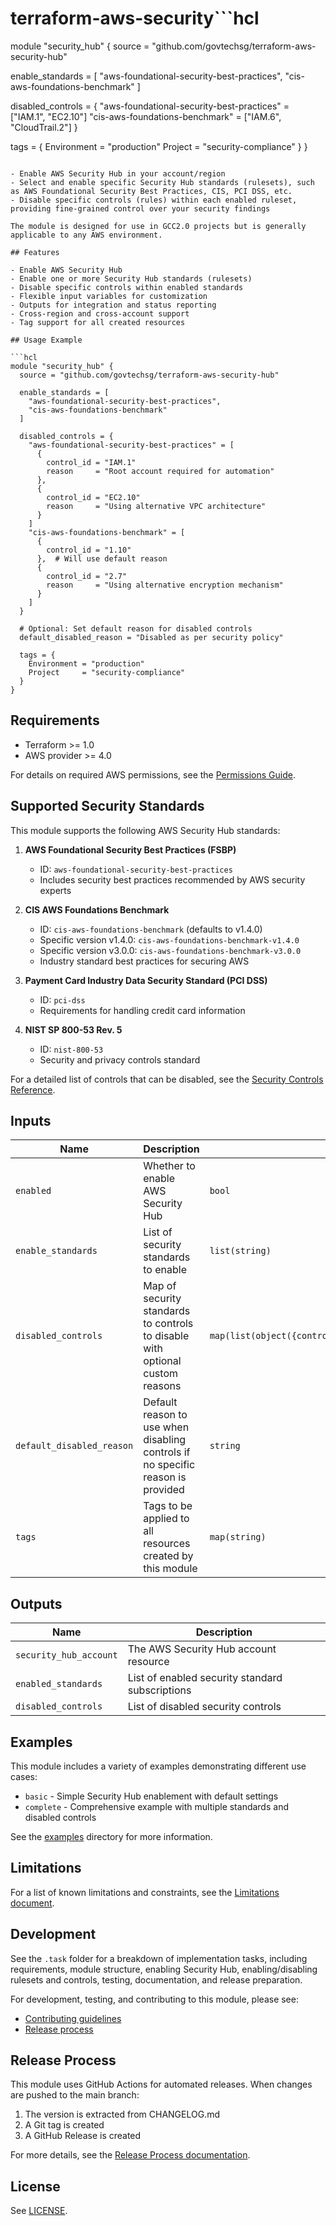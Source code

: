 # terraform-aws-security```hcl
module "security_hub" {
  source = "github.com/govtechsg/terraform-aws-security-hub"

  enable_standards = [
    "aws-foundational-security-best-practices",
    "cis-aws-foundations-benchmark"
  ]

  disabled_controls = {
    "aws-foundational-security-best-practices" = ["IAM.1", "EC2.10"]
    "cis-aws-foundations-benchmark" = ["IAM.6", "CloudTrail.2"]
  }

  tags = {
    Environment = "production"
    Project     = "security-compliance"
  }
}
```his Terraform module enables and configures AWS Security Hub for your AWS account. It allows you to:

- Enable AWS Security Hub in your account/region
- Select and enable specific Security Hub standards (rulesets), such as AWS Foundational Security Best Practices, CIS, PCI DSS, etc.
- Disable specific controls (rules) within each enabled ruleset, providing fine-grained control over your security findings

The module is designed for use in GCC2.0 projects but is generally applicable to any AWS environment.

## Features

- Enable AWS Security Hub
- Enable one or more Security Hub standards (rulesets)
- Disable specific controls within enabled standards
- Flexible input variables for customization
- Outputs for integration and status reporting
- Cross-region and cross-account support
- Tag support for all created resources

## Usage Example

```hcl
module "security_hub" {
  source = "github.com/govtechsg/terraform-aws-security-hub"

  enable_standards = [
    "aws-foundational-security-best-practices",
    "cis-aws-foundations-benchmark"
  ]

  disabled_controls = {
    "aws-foundational-security-best-practices" = [
      {
        control_id = "IAM.1"
        reason     = "Root account required for automation"
      },
      {
        control_id = "EC2.10"
        reason     = "Using alternative VPC architecture"
      }
    ]
    "cis-aws-foundations-benchmark" = [
      {
        control_id = "1.10"
      },  # Will use default reason
      {
        control_id = "2.7"
        reason     = "Using alternative encryption mechanism"
      }
    ]
  }

  # Optional: Set default reason for disabled controls
  default_disabled_reason = "Disabled as per security policy"

  tags = {
    Environment = "production"
    Project     = "security-compliance"
  }
}
```

## Requirements

- Terraform >= 1.0
- AWS provider >= 4.0

For details on required AWS permissions, see the [Permissions Guide](./docs/permissions.md).

## Supported Security Standards

This module supports the following AWS Security Hub standards:

1. **AWS Foundational Security Best Practices (FSBP)**
   - ID: `aws-foundational-security-best-practices`
   - Includes security best practices recommended by AWS security experts

2. **CIS AWS Foundations Benchmark**
   - ID: `cis-aws-foundations-benchmark` (defaults to v1.4.0)
   - Specific version v1.4.0: `cis-aws-foundations-benchmark-v1.4.0`
   - Specific version v3.0.0: `cis-aws-foundations-benchmark-v3.0.0`
   - Industry standard best practices for securing AWS

3. **Payment Card Industry Data Security Standard (PCI DSS)**
   - ID: `pci-dss`
   - Requirements for handling credit card information

4. **NIST SP 800-53 Rev. 5**
   - ID: `nist-800-53`
   - Security and privacy controls standard

For a detailed list of controls that can be disabled, see the [Security Controls Reference](./docs/security-controls-reference.md).

## Inputs

| Name | Description | Type | Default | Required |
|------|-------------|------|---------|----------|
| `enabled` | Whether to enable AWS Security Hub | `bool` | `true` | no |
| `enable_standards` | List of security standards to enable | `list(string)` | `[]` | no |
| `disabled_controls` | Map of security standards to controls to disable with optional custom reasons | `map(list(object({control_id=string,reason=optional(string)})))` | `{}` | no |
| `default_disabled_reason` | Default reason to use when disabling controls if no specific reason is provided | `string` | `"Disabled through Terraform"` | no |
| `tags` | Tags to be applied to all resources created by this module | `map(string)` | `{}` | no |

## Outputs

| Name | Description |
|------|-------------|
| `security_hub_account` | The AWS Security Hub account resource |
| `enabled_standards` | List of enabled security standard subscriptions |
| `disabled_controls` | List of disabled security controls |

## Examples

This module includes a variety of examples demonstrating different use cases:

- `basic` - Simple Security Hub enablement with default settings
- `complete` - Comprehensive example with multiple standards and disabled controls

See the [examples](./examples) directory for more information.

## Limitations

For a list of known limitations and constraints, see the [Limitations document](./docs/limitations.md).

## Development

See the `.task` folder for a breakdown of implementation tasks, including requirements, module structure, enabling Security Hub, enabling/disabling rulesets and controls, testing, documentation, and release preparation.

For development, testing, and contributing to this module, please see:
- [Contributing guidelines](./CONTRIBUTING.md)
- [Release process](./docs/release-process.md)

## Release Process

This module uses GitHub Actions for automated releases. When changes are pushed to the main branch:
1. The version is extracted from CHANGELOG.md
2. A Git tag is created
3. A GitHub Release is created

For more details, see the [Release Process documentation](./docs/release-process.md).

## License

See [LICENSE](LICENSE).
